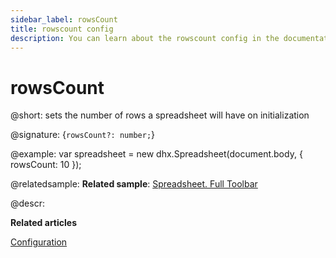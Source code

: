 ```yaml
---
sidebar_label: rowsCount
title: rowscount config
description: You can learn about the rowscount config in the documentation of the DHTMLX JavaScript Spreadsheet library. Browse developer guides and API reference, try out code examples and live demos, and download a free 30-day evaluation version of DHTMLX Spreadsheet.
---
```


# rowsCount

@short: sets the number of rows a spreadsheet will have on initialization

@signature: {`rowsCount?: number;`}

@example:
var spreadsheet = new dhx.Spreadsheet(document.body, {
	rowsCount: 10
});

@relatedsample:
**Related sample**: [Spreadsheet. Full Toolbar](https://snippet.dhtmlx.com/kpm017nx)

@descr:

**Related articles**

[Configuration](configuration.md#number-of-rows-and-columns)
